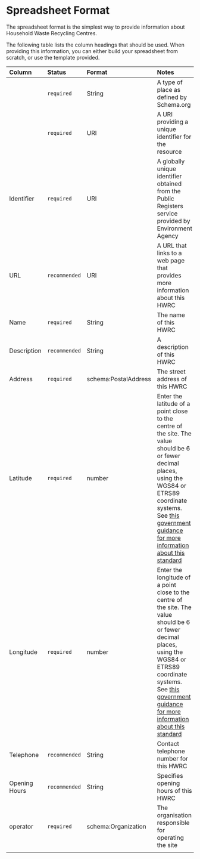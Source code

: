 # Spreadsheet Format

The spreadsheet format is the simplest way to provide information about Household Waste Recycling Centres.

The following table lists the column headings that should be used. When providing this information, you can either build your spreadsheet from scratch, or use the template provided.



|Column|Status|Format|Notes|
|:-|:-|:-|:-|
||`required`|String|A type of place as defined by Schema.org|
||`required`|URI|A URI providing a unique identifier for the resource|
|Identifier|`required`|URI|A globally unique identifier obtained from the Public Registers service provided by Environment Agency|
|URL|`recommended`|URI|A URL that links to a web page that provides more information about this HWRC|
|Name|`required`|String|The name of this HWRC|
|Description|`recommended`|String|A description of this HWRC|
|Address|`required`|schema:PostalAddress|The street address of this HWRC|
|Latitude|`required`|number|Enter the latitude of a point close to the centre of the site. The value should be 6 or fewer decimal places, using the WGS84 or ETRS89 coordinate systems. See [this government guidance for more information about this standard](https://www.gov.uk/government/publications/open-standards-for-government/exchange-of-location-point)|
|Longitude|`required`|number|Enter the longitude of a point close to the centre of the site. The value should be 6 or fewer decimal places, using the WGS84 or ETRS89 coordinate systems. See [this government guidance for more information about this standard](https://www.gov.uk/government/publications/open-standards-for-government/exchange-of-location-point)|
|Telephone|`recommended`|String|Contact telephone number for this HWRC|
|Opening Hours|`recommended`|String|Specifies opening hours of this HWRC|
|operator|`required`|schema:Organization|The organisation responsible for operating the site|
|||||